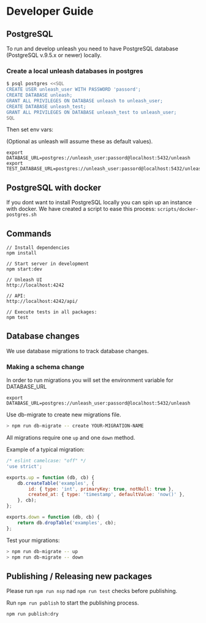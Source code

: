 # Developer Guide

## PostgreSQL
To run and develop unleash you need to have PostgreSQL database (PostgreSQL v.9.5.x or newer) locally.


### Create a local unleash databases in postgres

```bash
$ psql postgres <<SQL
CREATE USER unleash_user WITH PASSWORD 'passord';
CREATE DATABASE unleash;
GRANT ALL PRIVILEGES ON DATABASE unleash to unleash_user;
CREATE DATABASE unleash_test;
GRANT ALL PRIVILEGES ON DATABASE unleash_test to unleash_user;
SQL
```

Then set env vars:

(Optional as unleash will assume these as default values).

```
export DATABASE_URL=postgres://unleash_user:passord@localhost:5432/unleash
export TEST_DATABASE_URL=postgres://unleash_user:passord@localhost:5432/unleash_test
```

## PostgreSQL with docker
If you dont want to install PostgreSQL locally you can spin up an instance with docker. 
We have created a script to ease this process: `scripts/docker-postgres.sh`


## Commands

```
// Install dependencies
npm install

// Start server in development
npm start:dev

// Unleash UI
http://localhost:4242

// API:
http://localhost:4242/api/

// Execute tests in all packages:
npm test
```

## Database changes

We use database migrations to track database changes. 

### Making a schema change
In order to run migrations you will set the environment variable for DATABASE_URL

`export DATABASE_URL=postgres://unleash_user:passord@localhost:5432/unleash`

Use db-migrate to create new migrations file. 

```bash
> npm run db-migrate -- create YOUR-MIGRATION-NAME
```

All migrations require one `up` and one `down` method. 

Example of a typical migration:

```js
/* eslint camelcase: "off" */
'use strict';

exports.up = function (db, cb) {
    db.createTable('examples', {
        id: { type: 'int', primaryKey: true, notNull: true },
        created_at: { type: 'timestamp', defaultValue: 'now()' },
    }, cb);
};

exports.down = function (db, cb) {
    return db.dropTable('examples', cb);
};
``` 

Test your migrations:

```bash
> npm run db-migrate -- up
> npm run db-migrate -- down
```


## Publishing / Releasing new packages

Please run `npm run nsp` nad `npm run test` checks before publishing.

Run `npm run publish` to start the publishing process.

`npm run publish:dry` 
